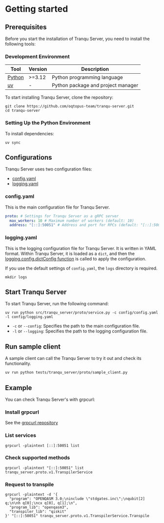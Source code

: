 # Getting started

## Prerequisites

Before you start the installation of Tranqu Server, you need to install the following tools:

### Development Environment

| Tool                                        | Version | Description                        |
| ------------------------------------------- | ------- | ---------------------------------- |
| [Python](https://www.python.org/downloads/) | >=3.12  | Python programming language        |
| [uv](https://docs.astral.sh/uv/)            | -       | Python package and project manager |

To start installing Tranqu Server, clone the repository:

```shell
git clone https://github.com/oqtopus-team/tranqu-server.git
cd tranqu-server
```

### Setting Up the Python Environment

To install dependencies:

```shell
uv sync
```

## Configurations

Tranqu Server uses two configuration files:

- [config.yaml](#configyaml)
- [logging.yaml](#loggingyaml)

### config.yaml

This is the main configuration file for Tranqu Server.

```yaml
proto: # Settings for Tranqu Server as a gRPC server
  max_workers: 10 # Maximum number of workers (default: 10)
  address: "[::]:50051" # Address and port for RPCs (default: "[::]:50051")
```

### logging.yaml

This is the logging configuration file for Tranqu Server.
It is written in YAML format.
Within Tranqu Server, it is loaded as a `dict`, and then the [logging.config.dictConfig function](https://docs.python.org/3/library/logging.config.html#logging.config.dictConfig) is called to apply the configuration.

If you use the default settings of `config.yaml`, the `logs` directory is required.

```shell
mkdir logs
```

## Start Tranqu Server

To start Tranqu Server, run the following command:

```shell
uv run python src/tranqu_server/proto/service.py -c config/config.yaml -l config/logging.yaml
```

- `-c` or `--config`: Specifies the path to the main configuration file.
- `-l` or `--logging`: Specifies the path to the logging configuration file.

## Run sample client

A sample client can call the Tranqu Server to try it out and check its functionality.

```bash
uv run python tests/tranqu_server/proto/sample_client.py
```

## Example

You can check Tranqu Server's with grpcurl:

### Install grpcurl

See the [grpcurl repository](https://github.com/fullstorydev/grpcurl)

### List services

```shell
grpcurl -plaintext [::]:50051 list
```

### Check supported methods

```shell
grpcurl -plaintext "[::]:50051" list tranqu_server.proto.v1.TranspilerService
```

### Request to transpile

```shell
grpcurl -plaintext -d '{
  "program": "OPENQASM 3.0;\ninclude \"stdgates.inc\";\nqubit[2] q;\n\nh q[0];\ncx q[0], q[1];\n",
  "program_lib": "openqasm3",
  "transpiler_lib": "qiskit"
}' "[::]:50051" tranqu_server.proto.v1.TranspilerService.Transpile
```
